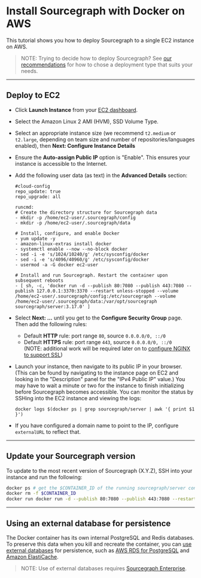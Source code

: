 # Install Sourcegraph with Docker on AWS

This tutorial shows you how to deploy Sourcegraph to a single EC2 instance on AWS.

> NOTE: Trying to decide how to deploy Sourcegraph? See [our recommendations](../index.md) for how to chose a deployment type that suits your needs.

---

## Deploy to EC2

- Click **Launch Instance** from your [EC2 dashboard](https://console.aws.amazon.com/ec2/v2/home).
- Select the Amazon Linux 2 AMI (HVM), SSD Volume Type.
- Select an appropriate instance size (we recommend `t2.medium` or `t2.large`, depending on team size and number of repositories/languages enabled), then **Next: Configure Instance Details**
- Ensure the **Auto-assign Public IP** option is "Enable". This ensures your instance is accessible to the Internet.
- Add the following user data (as text) in the **Advanced Details** section:

   ```
   #cloud-config
   repo_update: true
   repo_upgrade: all

   runcmd:
   # Create the directory structure for Sourcegraph data
   - mkdir -p /home/ec2-user/.sourcegraph/config
   - mkdir -p /home/ec2-user/.sourcegraph/data

   # Install, configure, and enable Docker
   - yum update -y
   - amazon-linux-extras install docker
   - systemctl enable --now --no-block docker
   - sed -i -e 's/1024/10240/g' /etc/sysconfig/docker
   - sed -i -e 's/4096/40960/g' /etc/sysconfig/docker
   - usermod -a -G docker ec2-user

   # Install and run Sourcegraph. Restart the container upon subsequent reboots
   - [ sh, -c, 'docker run -d --publish 80:7080 --publish 443:7080 --publish 127.0.0.1:3370:3370 --restart unless-stopped --volume /home/ec2-user/.sourcegraph/config:/etc/sourcegraph --volume /home/ec2-user/.sourcegraph/data:/var/opt/sourcegraph sourcegraph/server:3.17.0' ]
   ```

- Select **Next: ...** until you get to the **Configure Security Group** page. Then add the following rules:
  - Default **HTTP** rule: port range `80`, source `0.0.0.0/0, ::/0`
  - Default **HTTPS** rule: port range `443`, source `0.0.0.0/0, ::/0`<br>(NOTE: additional work will be required later on to [configure NGINX to support SSL](../../../admin/http_https_configuration.md#nginx-ssl-https-configuration))
- Launch your instance, then navigate to its public IP in your browser. (This can be found by navigating to the instance page on EC2 and looking in the "Description" panel for the "IPv4 Public IP" value.) You may have to wait a minute or two for the instance to finish initializing before Sourcegraph becomes accessible. You can monitor the status by SSHing into the EC2 instance and viewing the logs:

     ```
     docker logs $(docker ps | grep sourcegraph/server | awk '{ print $1 }')
     ```
- If you have configured a domain name to point to the IP, configure `externalURL` to reflect that.


  <!-- - mention you might have to wait a bit for the Docker container to fully spin up (include instructions for checking logs for health) -->

---

## Update your Sourcegraph version

To update to the most recent version of Sourcegraph (X.Y.Z), SSH into your instance and run the following:

```bash
docker ps # get the $CONTAINER_ID of the running sourcegraph/server container
docker rm -f $CONTAINER_ID
docker run docker run -d --publish 80:7080 --publish 443:7080 --restart unless-stopped --volume /home/ec2-user/.sourcegraph/config:/etc/sourcegraph --volume /home/ec2-user/.sourcegraph/data:/var/opt/sourcegraph sourcegraph/server:X.Y.Z
```

---

## Using an external database for persistence

The Docker container has its own internal PostgreSQL and Redis databases. To preserve this data when you kill and recreate the container, you can [use external databases](../../external_database.md) for persistence, such as [AWS RDS for PostgreSQL](https://aws.amazon.com/rds/) and [Amazon ElastiCache](https://aws.amazon.com/elasticache/redis/).

> NOTE: Use of external databases requires [Sourcegraph Enterprise](https://about.sourcegraph.com/pricing).
